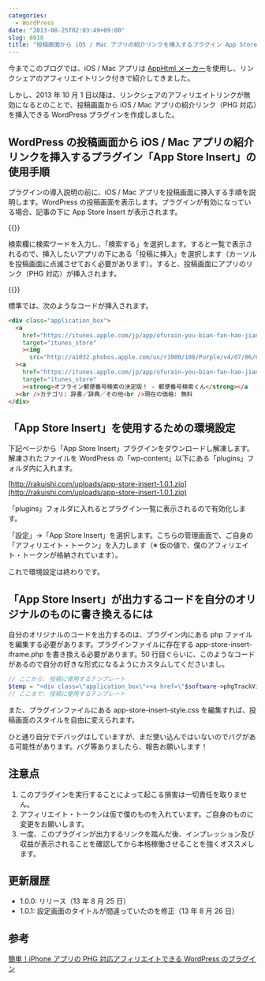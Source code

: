 ```yaml
---
categories:
  - WordPress
date: "2013-08-25T02:03:49+09:00"
slug: 6018
title: "投稿画面から iOS / Mac アプリの紹介リンクを挿入するプラグイン App Store Insert を作りました（PHG 対応）"
---
```


今までこのブログでは、iOS / Mac アプリは [AppHtml メーカー](http://dl.dropboxusercontent.com/u/2271551/javascript/apphtmlmk.html)を使用し、リンクシェアのアフィリエイトリンク付きで紹介してきました。

しかし、2013 年 10 月 1 日以降は、リンクシェアのアフィリエイトリンクが無効になるとのことで、投稿画面から iOS / Mac アプリの紹介リンク（PHG 対応）を挿入できる WordPress プラグインを作成しました。

## WordPress の投稿画面から iOS / Mac アプリの紹介リンクを挿入するプラグイン「App Store Insert」の使用手順

プラグインの導入説明の前に、iOS / Mac アプリを投稿画面に挿入する手順を説明します。WordPress の投稿画面を表示します。プラグインが有効になっている場合、記事の下に App Store Insert が表示されます。

{{<img alt="" src="/images/2013/08/app-store-insert-1.png">}}

検索欄に検索ワードを入力し、「検索する」を選択します。すると一覧で表示されるので、挿入したいアプリの下にある「投稿に挿入」を選択します（カーソルを投稿画面に点滅させておく必要があります）。すると、投稿画面にアプリのリンク（PHG 対応）が挿入されます。

{{<img alt="" src="/images/2013/08/app-store-insert-2.png">}}

標準では、次のようなコードが挿入されます。

```html
<div class="application_box">
  <a
    href="https://itunes.apple.com/jp/app/ofurain-you-bian-fan-hao-jian/id578073498?mt=8&uo=4&at=11l3RT"
    target="itunes_store"
    ><img
      src="http://a1032.phobos.apple.com/us/r1000/108/Purple/v4/d7/86/6a/d7866a7e-2706-c78c-2aec-e5ac2c36c457/mzl.ioreumsv.100x100-75.png" /></a
  ><a
    href="https://itunes.apple.com/jp/app/ofurain-you-bian-fan-hao-jian/id578073498?mt=8&uo=4&at=11l3RT"
    target="itunes_store"
    ><strong>オフライン郵便番号検索の決定版！ - 郵便番号検索くん</strong></a
  ><br />カテゴリ: 辞書／辞典／その他<br />現在の価格: 無料
</div>
```

## 「App Store Insert」を使用するための環境設定

下記ページから「App Store Insert」プラグインをダウンロードし解凍します。解凍されたファイルを WordPress の「wp-content」以下にある「plugins」フォルダ内に入れます。

[http://rakuishi.com/uploads/app-store-insert-1.0.1.zip](http://rakuishi.com/uploads/app-store-insert-1.0.1.zip)

「plugins」フォルダに入れるとプラグイン一覧に表示されるので有効化します。

「設定」→「App Store Insert」を選択します。こちらの管理画面で、ご自身の「アフィリエイト・トークン」を入力します（※ 仮の値で、僕のアフィリエイト・トークンが格納されています）。

これで環境設定は終わりです。

## 「App Store Insert」が出力するコードを自分のオリジナルのものに書き換えるには

自分のオリジナルのコードを出力するのは、プラグイン内にある php ファイルを編集する必要があります。プラグインファイルに存在する app-store-insert-iframe.php を書き換える必要があります。50 行目ぐらいに、このようなコードがあるので自分の好きな形式になるようにカスタムしてくださいまし。

```php
// ここから: 投稿に使用するテンプレート
$temp = "<div class=\"application_box\"><a href=\"$software->phgTrackViewUrl\" target=\"itunes_store\"><img src=\"$software->artworkUrl\"></a><a href=\"$software->phgTrackViewUrl\" target=\"itunes_store\"><strong>$software->trackName</strong></a><br>カテゴリ: $software->genre<br />現在の価格: $software->price</div>";
// ここまで: 投稿に使用するテンプレート
```

また、プラグインファイルにある app-store-insert-style.css を編集すれば、投稿画面のスタイルを自由に変えられます。

ひと通り自分でデバッグはしていますが、まだ使い込んではいないのでバグがある可能性があります。バグ等ありましたら、報告お願いします！

## 注意点

1. このプラグインを実行することによって起こる損害は一切責任を取りません。
1. アフィリエイト・トークンは仮で僕のものを入れています。ご自身のものに変更をお願いします。
1. 一度、このプラグインが出力するリンクを踏んだ後、インプレッション及び収益が表示されることを確認してから本格稼働させることを強くオススメします。

## 更新履歴

- 1.0.0: リリース（13 年 8 月 25 日）
- 1.0.1: 設定画面のタイトルが間違っていたのを修正（13 年 8 月 26 日）

## 参考

[簡単！iPhone アプリの PHG 対応アフィリエイトできる WordPress のプラグイン](http://rentalhomepage.com/phg/)

